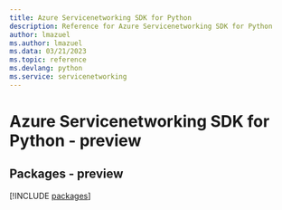 ```yaml
---
title: Azure Servicenetworking SDK for Python
description: Reference for Azure Servicenetworking SDK for Python
author: lmazuel
ms.author: lmazuel
ms.data: 03/21/2023
ms.topic: reference
ms.devlang: python
ms.service: servicenetworking
---
```

# Azure Servicenetworking SDK for Python - preview
## Packages - preview
[!INCLUDE [packages](servicenetworking-index.md)]